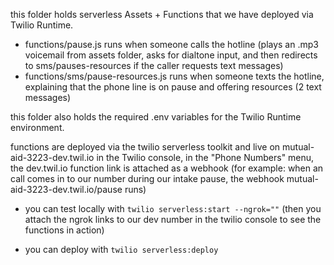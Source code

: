 this folder holds serverless Assets + Functions that we have deployed via Twilio Runtime.

- functions/pause.js runs when someone calls the hotline (plays an .mp3 voicemail from assets folder, asks for dialtone input, and then redirects to sms/pauses-resources if the caller requests text messages)
- functions/sms/pause-resources.js runs when someone texts the hotline, explaining that the phone line is on pause and offering resources (2 text messages)


this folder also holds the required .env variables for the Twilio Runtime environment.

functions are deployed via the twilio serverless toolkit and live on mutual-aid-3223-dev.twil.io
in the Twilio console, in the "Phone Numbers" menu, the dev.twil.io function link is attached as a webhook 
(for example: when an call comes in to our number during our intake pause, the webhook mutual-aid-3223-dev.twil.io/pause runs)

- you can test locally with `twilio serverless:start --ngrok=""` 
(then you attach the ngrok links to our dev number in the twilio console to see the functions in action)

- you can deploy with `twilio serverless:deploy`
